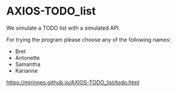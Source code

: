# AXIOS-TODO_list
We simulate a TODO list with a simulated API. 

For trying the program please choose any of the following names:
* Bret
* Antonette 
* Samantha
* Karianne

https://mirinnes.github.io/AXIOS-TODO_list/todo.html
